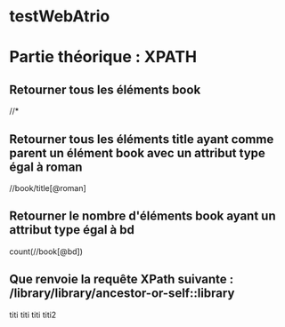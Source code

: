# testWebAtrio
# Partie théorique : XPATH
## Retourner tous les éléments book
//* 

## Retourner tous les éléments title ayant comme parent un élément book avec un attribut type égal à roman
//book/title[@roman]

## Retourner le nombre d'éléments book ayant un attribut type égal à bd
count(//book[@bd])

## Que renvoie la requête XPath suivante :  /library/library/ancestor-or-self::library
<book>
		<title>toto1</title>
		<author>titi</author>
	</book>
	<book type="doc">
		<title>toto2</title>
		<author>titi</author>
	</book>
	<book type="roman">
		<title>toto3</title>
		<author>titi</author>
	</book>
	<book type="bd">
		<title>toto4</title>
		<author>titi2</author>
	</book>
